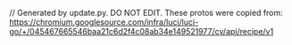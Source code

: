 // Generated by update.py. DO NOT EDIT.
These protos were copied from:
https://chromium.googlesource.com/infra/luci/luci-go/+/045467665546baa21c6d2f4c08ab34e149521977/cv/api/recipe/v1
